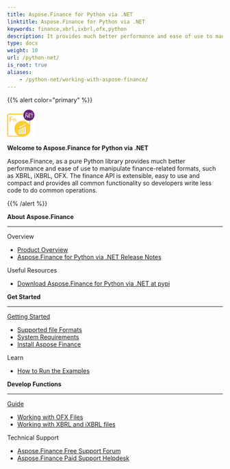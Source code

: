```yaml
---
title: Aspose.Finance for Python via .NET
linktitle: Aspose.Finance for Python via .NET
keywords: finance,xbrl,ixbrl,ofx,python
description: It provides much better performance and ease of use to manipulate finance-related formats, such as XBRL, iXBRL, OFX using Python
type: docs
weight: 10
url: /python-net/
is_root: true
aliases:
    - /python-net/working-with-aspose-finance/
---
```


{{% alert color="primary" %}}

<img src="home_1.png" style="width:64px;height:64px;" alt="Aspose.Finance for Python via .NET Product Logo" />

**Welcome to Aspose.Finance for Python via .NET**

Aspose.Finance, as a pure Python library provides much better performance and ease of use to manipulate finance-related formats, such as XBRL, iXBRL, OFX. The finance API is extensible, easy to use and compact and provides all common functionality so developers write less code to do common operations.

{{% /alert %}}

<div class="row">
	<div class="col-md-4">
		<p><b>About Aspose.Finance</b></p>
			<hr><p>Overview</p></hr>
			<ul>
				<li><a href="/finance/python-net/product-overview/">Product Overview</a></li>
			  <li><a href="https://releases.aspose.com/finance/python-net/release-notes/">Aspose.Finance for Python via .NET Release Notes</a></li>
			</ul>            
	        <p>Useful Resources</p>
			<ul>
				<li><a href="https://pypi.org/project/aspose-finance/">Download Aspose.Finance for Python via .NET at pypi</a></li>
			</ul>
	</div>
	<div class="col-md-4">
		<p><b>Get Started</b></p>
			<hr><p><a href="/finance/python-net/getting-started/">Getting Started</a></p></hr>
			<ul>
				<li><a href="/finance/python-net/supported-file-formats/">Supported file Formats</a></li>
				<li><a href="/finance/python-net/system-requirements/">System Requirements</a></li>
				<li><a href="/finance/python-net/installation/">Install Aspose Finance</a></li>
			</ul>
			<p>Learn</p>
			<ul>
				<li><a href="/finance/python-net/how-to-run-the-examples/">How to Run the Examples</a></li>
			</ul>
	</div>
	<div class="col-md-4">
		<p><b>Develop Functions</b></p>
			<hr><p><a href="/finance/python-net/developer-guide/">Guide</a></p></hr>
			<ul>
				<li><a href="/finance/python-net/working-with-ofx-files/">Working with OFX Files</a></li>
				<li><a href="/finance/python-net/working-with-xbrl-and-ixbrl-files/">Working with XBRL and iXBRL files</a></li>
			</ul>
			<p>Technical Support</p>
			<ul>
				<li><a href="https://forum.aspose.com/c/finance/43">Aspose.Finance Free Support Forum</a></li>
				<li><a href="https://helpdesk.aspose.com/">Aspose.Finance Paid Support Helpdesk</a></li>
			</ul>
	</div>
</div>
